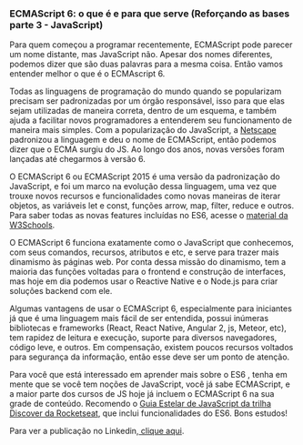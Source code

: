 ### ECMAScript 6: o que é e para que serve (Reforçando as bases parte 3 - JavaScript)
Para quem começou a programar recentemente, ECMAScript pode parecer um nome distante, mas JavaScript não. Apesar dos nomes diferentes, podemos dizer que são duas palavras para 
a mesma coisa. Então vamos entender melhor o que é o ECMAscript 6.

Todas as linguagens de programação do mundo quando se popularizam precisam ser padronizadas por um órgão responsável, isso para que elas sejam utilizadas de maneira correta, 
dentro de um esquema, e também ajuda a facilitar novos programadores a entenderem seu funcionamento de maneira mais simples. Com a popularização do JavaScript, a [Netscape](https://pt.wikipedia.org/wiki/Netscape) 
padronizou a linguagem e deu o nome de ECMAScript, então podemos dizer que o ECMA surgiu do JS. Ao longo dos anos, novas versões foram lançadas até chegarmos à versão 6.

O ECMAScript 6 ou ECMAScript 2015 é uma versão da padronização do JavaScript, e foi um marco na evolução dessa linguagem, uma vez que trouxe novos recursos e funcionalidades 
como novas maneiras de iterar objetos, as variáveis let e const, funções arrow, map, filter, reduce e outros. Para saber todas as novas features incluídas no ES6, acesse o 
[material da W3Schools](https://www.w3schools.com/js/js_es6.asp).

O ECMAScript 6 funciona exatamente como o JavaScript que conhecemos, com seus comandos, recursos, atributos e etc, e serve para trazer mais dinamismo às páginas web. Por conta 
dessa missão do dinamismo, tem a maioria das funções voltadas para o frontend e construção de interfaces, mas hoje em dia podemos usar o Reactive Native e o Node.js para criar 
soluções backend com ele.

Algumas vantagens de usar o ECMAScript 6, especialmente para iniciantes já que é uma linguagem mais fácil de ser entendida, possui inúmeras bibliotecas e frameworks (React, 
React Native, Angular 2, js, Meteor, etc), tem rapidez de leitura e execução, suporte para diversos navegadores, código leve, e outros. Em compensação, existem poucos recursos 
voltados para segurança da informação, então esse deve ser um ponto de atenção.

Para você que está interessado em aprender mais sobre o ES6 , tenha em mente que se você tem noções de JavaScript, você já sabe ECMAScript, e a maior parte dos cursos de JS 
hoje já incluem o ECMAScript 6 na sua grade de conteúdo. Recomendo o [Guia Estelar de JavaScript da trilha Discover da Rocketseat](https://app.rocketseat.com.br/node/o-guia-estelar-de-java-script/group/introducao-3/lesson/javascript), que inclui funcionalidades do ES6. Bons estudos! 

Para ver a publicação no Linkedin,[ clique aqui](https://www.linkedin.com/pulse/ecmascript-6-o-que-%C3%A9-e-para-serve-refor%C3%A7ando-bases-parte-lobo-/).
